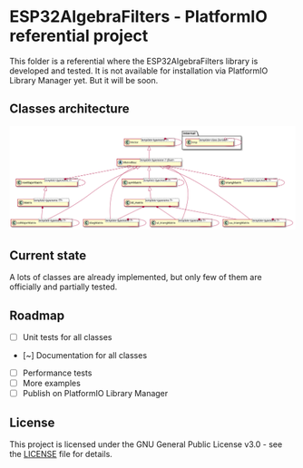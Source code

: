 # ESP32AlgebraFilters - PlatformIO referential project
This folder is a referential where the ESP32AlgebraFilters library is developed and tested.
It is not available for installation via PlatformIO Library Manager yet. But it will be soon.

## Classes architecture
![Classes diagram](docs/classes/classDiagram.svg)

## Current state
A lots of classes are already implemented, but only few of them are officially and partially tested.

## Roadmap
- [ ] Unit tests for all classes
- [~] Documentation for all classes
- [ ] Performance tests
- [ ] More examples
- [ ] Publish on PlatformIO Library Manager

## License
This project is licensed under the GNU General Public License v3.0 - see the [LICENSE](LICENSE) file for details.